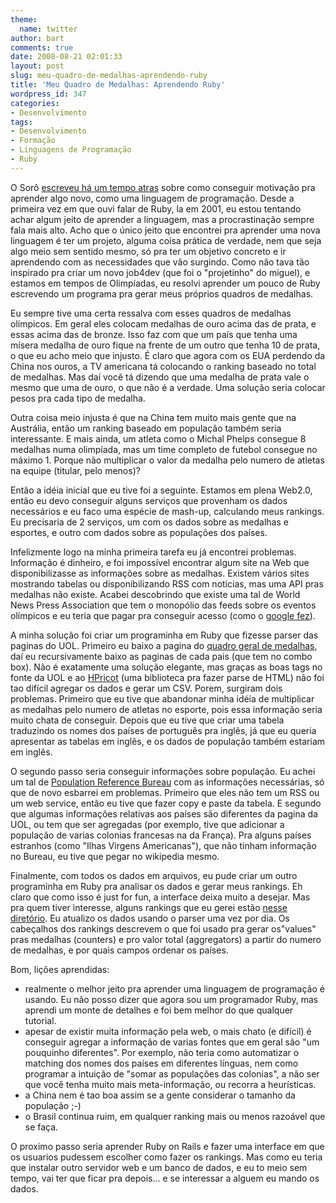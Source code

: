 ```yaml
---
theme:
  name: twitter
author: bart
comments: true
date: 2008-08-21 02:01:33
layout: post
slug: meu-quadro-de-medalhas-aprendendo-ruby
title: 'Meu Quadro de Medalhas: Aprendendo Ruby'
wordpress_id: 347
categories:
- Desenvolvimento
tags:
- Desenvolvimento
- Formação
- Linguagens de Programação
- Ruby
---
```


O Sorô [escreveu há um tempo atras](/2008/06/11/gerenciamento-pessoal/) sobre como conseguir motivação pra aprender algo novo, como uma linguagem de programação. Desde a primeira vez em que ouvi falar de Ruby, la em 2001, eu estou tentando achar algum jeito de aprender a linguagem, mas a procrastinação sempre fala mais alto. Acho que o único jeito que encontrei pra aprender uma nova linguagem é ter um projeto, alguma coisa prática de verdade, nem que seja algo meio sem sentido mesmo, só pra ter um objetivo concreto e ir aprendendo com as necessidades que vão surgindo. Como não tava tão inspirado pra criar um novo job4dev (que foi o "projetinho" do miguel), e estamos em tempos de Olimpíadas, eu resolvi aprender um pouco de Ruby escrevendo um programa pra gerar meus próprios quadros de medalhas.

Eu sempre tive uma certa ressalva com esses quadros de medalhas olímpicos. Em geral eles colocam medalhas de ouro acima das de prata, e essas acima das de bronze. Isso faz com que um país que tenha uma mísera medalha de ouro fique na frente de um outro que tenha 10 de prata, o que eu acho meio que injusto. É claro que agora com os EUA perdendo da China nos ouros, a TV americana tá colocando o ranking baseado no total de medalhas. Mas daí você tá dizendo que uma medalha de prata vale o mesmo que uma de ouro, o que não é a verdade. Uma solução seria colocar pesos pra cada tipo de medalha.

Outra coisa meio injusta é que na China tem muito mais gente que na Austrália, então um ranking baseado em população também seria interessante. E mais ainda, um atleta como o Michal Phelps consegue 8 medalhas numa olimpíada, mas um time completo de futebol consegue no máximo 1. Porque não multiplicar o valor da medalha pelo numero de atletas na equipe (titular, pelo menos)?

Então a idéia inicial que eu tive foi a seguinte. Estamos em plena Web2.0, então eu devo conseguir alguns serviços que provenham os dados necessários e eu faco uma espécie de mash-up, calculando meus rankings. Eu precisaria de 2 serviços, um com os dados sobre as medalhas e esportes, e outro com dados sobre as populações dos países.

Infelizmente logo na minha primeira tarefa eu já encontrei problemas. Informação é dinheiro, e foi impossível encontrar algum site na Web que disponibilizasse as informações sobre as medalhas. Existem vários sites mostrando tabelas ou disponibilizando RSS com noticias, mas uma API pras medalhas não existe. Acabei descobrindo que existe uma tal de World News Press Association que tem o monopólio das feeds sobre os eventos olímpicos e eu teria que pagar pra conseguir acesso (como o [google fez](http://maps.google.com/help/maps/2008summergames/)).

A minha solução foi criar um programinha em Ruby que fizesse parser das paginas do UOL. Primeiro eu baixo a pagina do [quadro geral de medalhas](http://olimpiadas.uol.com.br/2008/quadro-de-medalhas/index.jhtm), daí eu recursivamente baixo as paginas de cada pais (que tem no combo box). Não é exatamente uma solução elegante, mas graças as boas tags no fonte da UOL e ao [HPricot](http://code.whytheluckystiff.net/hpricot/) (uma biblioteca pra fazer parse de HTML) não foi tao difícil agregar os dados e gerar um CSV. Porem, surgiram dois problemas. Primeiro que eu tive que abandonar minha idéia de multiplicar as medalhas pelo numero de atletas no esporte, pois essa informação seria muito chata de conseguir. Depois que eu tive que criar uma tabela traduzindo os nomes dos países de português pra inglês, já que eu queria apresentar as tabelas em inglês, e os dados de população também estariam em inglês.

O segundo passo seria conseguir informações sobre população. Eu achei um tal de [Population Reference Bureau](http://www.prb.org/Datafinder/Topic/Bar.aspx?sort=v&order=d&variable=1) com as informações necessárias, só que de novo esbarrei em problemas. Primeiro que eles não tem um RSS ou um web service, então eu tive que fazer copy e paste da tabela. E segundo que algumas informações relativas aos países são diferentes da pagina da UOL, ou tem que ser agregadas (por exemplo, tive que adicionar a população de varias colonias francesas na da França). Pra alguns países estranhos (como "Ilhas Virgens Americanas"), que não tinham informação no Bureau, eu tive que pegar no wikipedia mesmo.

Finalmente, com todos os dados em arquivos, eu pude criar um outro programinha em Ruby pra analisar os dados e gerar meus rankings. Eh claro que como isso é just for fun, a interface deixa muito a desejar. Mas pra quem tiver interesse, alguns rankings que eu gerei estão [nesse diretório](http://bielsko.uwaterloo.ca/~ttonelli/rankings/). Eu atualizo os dados usando o parser uma vez por dia. Os cabeçalhos dos rankings descrevem o que foi usado pra gerar os"values" pras medalhas (counters) e pro valor total (aggregators) a partir do numero de medalhas, e por quais campos ordenar os países.

Bom, lições aprendidas:
	
* realmente o melhor jeito pra aprender uma linguagem de programação é usando. Eu não posso dizer que agora sou um programador Ruby, mas aprendi um monte de detalhes e foi bem melhor do que qualquer tutorial.
* apesar de existir muita informação pela web, o mais chato (e difícil) é conseguir agregar a informação de varias fontes que em geral são "um pouquinho diferentes". Por exemplo, não teria como automatizar o matching dos nomes dos países em diferentes línguas, nem como programar a intuição de "somar as populações das colonias", a não ser que você tenha muito mais meta-informação, ou recorra a heurísticas.
* a China nem é tao boa assim se a gente considerar o tamanho da população ;-)
* o Brasil continua ruim, em qualquer ranking mais ou menos razoável que se faça.


O proximo passo seria aprender Ruby on Rails e fazer uma interface em que os usuarios pudessem escolher como fazer os rankings. Mas como eu teria que instalar outro servidor web e um banco de dados,  e eu to meio sem tempo, vai ter que ficar pra depois... e se interessar a alguem eu mando os dados.
